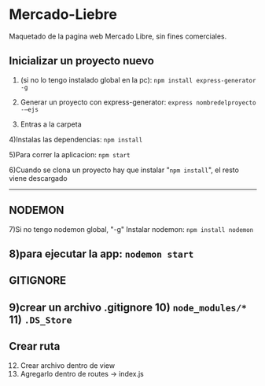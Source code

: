# Mercado-Liebre
Maquetado de la pagina web Mercado Libre, sin fines comerciales.

## Inicializar un proyecto nuevo
1) (si no lo tengo instalado global en la pc):
`npm install express-generator -g`

2) Generar un proyecto con express-generator:
`express nombredelproyecto -—ejs`

3) Entras a la carpeta

4)Instalas las dependencias: `npm install`

5)Para correr la aplicacion: `npm start`

6)Cuando se clona un proyecto hay que instalar "`npm install`", el resto viene descargado

------------------------------------------------------
## NODEMON
7)Si no tengo nodemon global, "-g" Instalar nodemon: `npm install nodemon`

8)para ejecutar la app: `nodemon start`
------------------------------------------------------
## GITIGNORE

9)crear un archivo .gitignore
10) `node_modules/*`
11) `.DS_Store`
------------------------------------------------------
## Crear ruta
12) Crear archivo dentro de view
13) Agregarlo dentro de routes -> index.js
